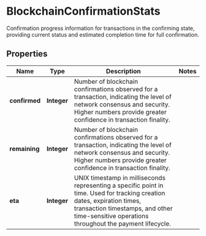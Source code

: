 

# BlockchainConfirmationStats

Confirmation progress information for transactions in the confirming state, providing current status and estimated completion time for full confirmation.

## Properties

| Name | Type | Description | Notes |
|------------ | ------------- | ------------- | -------------|
|**confirmed** | **Integer** | Number of blockchain confirmations observed for a transaction, indicating the level of network consensus and security. Higher numbers provide greater confidence in transaction finality. |  |
|**remaining** | **Integer** | Number of blockchain confirmations observed for a transaction, indicating the level of network consensus and security. Higher numbers provide greater confidence in transaction finality. |  |
|**eta** | **Integer** | UNIX timestamp in milliseconds representing a specific point in time. Used for tracking creation dates, expiration times, transaction timestamps, and other time-sensitive operations throughout the payment lifecycle. |  |




